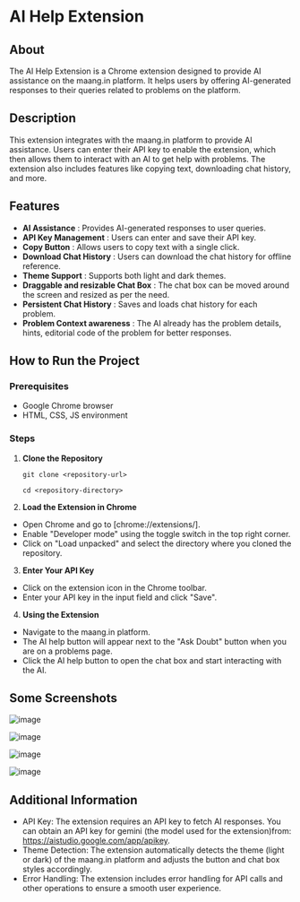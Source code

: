 # AI Help Extension


## About

The AI Help Extension is a Chrome extension designed to provide AI assistance on the maang.in platform. It helps users by offering AI-generated responses to their queries related to problems on the platform.


## Description

This extension integrates with the maang.in platform to provide AI assistance. Users can enter their API key to enable the extension, which then allows them to interact with an AI to get help with problems. The extension also includes features like copying text, downloading chat history, and more.


## Features

* **AI Assistance** : Provides AI-generated responses to user queries.
* **API Key Management** : Users can enter and save their API key.
* **Copy Button** : Allows users to copy text with a single click.
* **Download Chat History** : Users can download the chat history for offline reference.
* **Theme Support** : Supports both light and dark themes.
* **Draggable and resizable Chat Box** : The chat box can be moved around the screen and resized as per the need.
* **Persistent Chat History** : Saves and loads chat history for each problem.
* **Problem Context awareness** : The AI already has the problem details, hints, editorial code of the problem for better responses.


## How to Run the Project

### Prerequisites

* Google Chrome browser
* HTML, CSS, JS environment

### Steps

1. **Clone the Repository**
   
   `git clone <repository-url>`

   `cd <repository-directory>`
2. **Load the Extension in Chrome**

* Open Chrome and go to [chrome://extensions/].
* Enable "Developer mode" using the toggle switch in the top right corner.
* Click on "Load unpacked" and select the directory where you cloned the repository.

3. **Enter Your API Key**

* Click on the extension icon in the Chrome toolbar.
* Enter your API key in the input field and click "Save".

4. **Using the Extension**

* Navigate to the maang.in platform.
* The AI help button will appear next to the "Ask Doubt" button when you are on a problems page.
* Click the AI help button to open the chat box and start interacting with the AI.

## Some Screenshots
![image](https://github.com/user-attachments/assets/20b8b9b9-9686-446a-8224-24c5ab94985b)

![image](https://github.com/user-attachments/assets/54136ea0-fccd-4e24-a91b-8e57b9546166)

![image](https://github.com/user-attachments/assets/b76ee72c-9f55-42c1-83e4-62a71564484e)

![image](https://github.com/user-attachments/assets/c342645d-1e22-41cf-b1a0-060d30173ddd)


## Additional Information

* API Key: The extension requires an API key to fetch AI responses. You can obtain an API key for gemini (the model used for the extension)from: https://aistudio.google.com/app/apikey.
* Theme Detection: The extension automatically detects the theme (light or dark) of the maang.in platform and adjusts the button and chat box styles accordingly.
* Error Handling: The extension includes error handling for API calls and other operations to ensure a smooth user experience.


